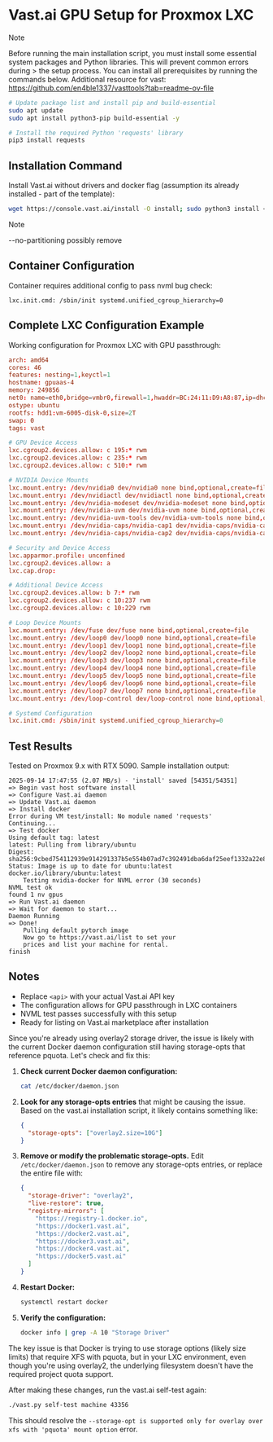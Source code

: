 # Vast.ai GPU Setup for Proxmox LXC

> [!NOTE]
> Before running the main installation script, you must install some essential system packages and Python libraries. This will prevent common errors during > the setup process. You can install all prerequisites by running the commands below. Additional resource for vast: https://github.com/en4ble1337/vasttools?tab=readme-ov-file

```bash
# Update package list and install pip and build-essential
sudo apt update
sudo apt install python3-pip build-essential -y

# Install the required Python 'requests' library
pip3 install requests
```

## Installation Command

Install Vast.ai without drivers and docker flag (assumption its already installed - part of the template):

```bash
wget https://console.vast.ai/install -O install; sudo python3 install <api> --no-partitioning --no-driver --no-docker; history -d $((HISTCMD-1))
```
> [!NOTE]
> --no-partitioning possibly remove

## Container Configuration

Container requires additional config to pass nvml bug check:

```
lxc.init.cmd: /sbin/init systemd.unified_cgroup_hierarchy=0
```

## Complete LXC Configuration Example

Working configuration for Proxmox LXC with GPU passthrough:

```conf
arch: amd64
cores: 46
features: nesting=1,keyctl=1
hostname: gpuaas-4
memory: 249856
net0: name=eth0,bridge=vmbr0,firewall=1,hwaddr=BC:24:11:D9:A8:87,ip=dhcp,tag=30,type=veth
ostype: ubuntu
rootfs: hdd1:vm-6005-disk-0,size=2T
swap: 0
tags: vast

# GPU Device Access
lxc.cgroup2.devices.allow: c 195:* rwm
lxc.cgroup2.devices.allow: c 235:* rwm
lxc.cgroup2.devices.allow: c 510:* rwm

# NVIDIA Device Mounts
lxc.mount.entry: /dev/nvidia0 dev/nvidia0 none bind,optional,create=file
lxc.mount.entry: /dev/nvidiactl dev/nvidiactl none bind,optional,create=file
lxc.mount.entry: /dev/nvidia-modeset dev/nvidia-modeset none bind,optional,create=file
lxc.mount.entry: /dev/nvidia-uvm dev/nvidia-uvm none bind,optional,create=file
lxc.mount.entry: /dev/nvidia-uvm-tools dev/nvidia-uvm-tools none bind,optional,create=file
lxc.mount.entry: /dev/nvidia-caps/nvidia-cap1 dev/nvidia-caps/nvidia-cap1 none bind,optional,create=file
lxc.mount.entry: /dev/nvidia-caps/nvidia-cap2 dev/nvidia-caps/nvidia-cap2 none bind,optional,create=file

# Security and Device Access
lxc.apparmor.profile: unconfined
lxc.cgroup2.devices.allow: a
lxc.cap.drop: 

# Additional Device Access
lxc.cgroup2.devices.allow: b 7:* rwm
lxc.cgroup2.devices.allow: c 10:237 rwm
lxc.cgroup2.devices.allow: c 10:229 rwm

# Loop Device Mounts
lxc.mount.entry: /dev/fuse dev/fuse none bind,optional,create=file
lxc.mount.entry: /dev/loop0 dev/loop0 none bind,optional,create=file
lxc.mount.entry: /dev/loop1 dev/loop1 none bind,optional,create=file
lxc.mount.entry: /dev/loop2 dev/loop2 none bind,optional,create=file
lxc.mount.entry: /dev/loop3 dev/loop3 none bind,optional,create=file
lxc.mount.entry: /dev/loop4 dev/loop4 none bind,optional,create=file
lxc.mount.entry: /dev/loop5 dev/loop5 none bind,optional,create=file
lxc.mount.entry: /dev/loop6 dev/loop6 none bind,optional,create=file
lxc.mount.entry: /dev/loop7 dev/loop7 none bind,optional,create=file
lxc.mount.entry: /dev/loop-control dev/loop-control none bind,optional,create=file

# Systemd Configuration
lxc.init.cmd: /sbin/init systemd.unified_cgroup_hierarchy=0
```

## Test Results

Tested on Proxmox 9.x with RTX 5090. Sample installation output:

```
2025-09-14 17:47:55 (2.07 MB/s) - 'install' saved [54351/54351]
=> Begin vast host software install
=> Configure Vast.ai daemon
=> Update Vast.ai daemon
=> Install docker
Error during VM test/install: No module named 'requests'
Continuing...
=> Test docker
Using default tag: latest
latest: Pulling from library/ubuntu
Digest: sha256:9cbed754112939e914291337b5e554b07ad7c392491dba6daf25eef1332a22e8
Status: Image is up to date for ubuntu:latest
docker.io/library/ubuntu:latest
    Testing nvidia-docker for NVML error (30 seconds)
NVML test ok
found 1 nv gpus
=> Run Vast.ai daemon
=> Wait for daemon to start...
Daemon Running                
=> Done!
    Pulling default pytorch image
    Now go to https://vast.ai/list to set your
    prices and list your machine for rental.
finish
```

## Notes

- Replace `<api>` with your actual Vast.ai API key
- The configuration allows for GPU passthrough in LXC containers
- NVML test passes successfully with this setup
- Ready for listing on Vast.ai marketplace after installation


Since you're already using overlay2 storage driver, the issue is likely with the current Docker daemon configuration still having storage-opts that reference pquota. Let's check and fix this:

1. **Check current Docker daemon configuration:**
   ```bash
   cat /etc/docker/daemon.json
   ```

2. **Look for any storage-opts entries** that might be causing the issue. Based on the vast.ai installation script, it likely contains something like:
   ```json
   {
     "storage-opts": ["overlay2.size=10G"]
   }
   ```

3. **Remove or modify the problematic storage-opts.** Edit `/etc/docker/daemon.json` to remove any storage-opts entries, or replace the entire file with:
   ```json
   {
     "storage-driver": "overlay2",
     "live-restore": true,
     "registry-mirrors": [
       "https://registry-1.docker.io",
       "https://docker1.vast.ai",
       "https://docker2.vast.ai",
       "https://docker3.vast.ai",
       "https://docker4.vast.ai",
       "https://docker5.vast.ai"
     ]
   }
   ```

4. **Restart Docker:**
   ```bash
   systemctl restart docker
   ```

5. **Verify the configuration:**
   ```bash
   docker info | grep -A 10 "Storage Driver"
   ```

The key issue is that Docker is trying to use storage options (likely size limits) that require XFS with pquota, but in your LXC environment, even though you're using overlay2, the underlying filesystem doesn't have the required project quota support.

After making these changes, run the vast.ai self-test again:
```bash
./vast.py self-test machine 43356
```

This should resolve the `--storage-opt is supported only for overlay over xfs with 'pquota' mount option` error.
